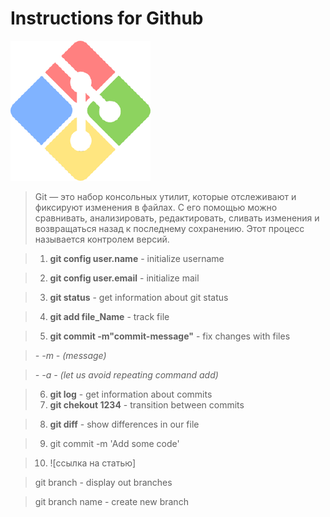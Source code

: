 # Instructions for Github

![logo](logo.png)

>Git — это набор консольных утилит, которые отслеживают и фиксируют изменения в файлах. С его помощью можно сравнивать, анализировать, редактировать, сливать изменения и возвращаться назад к последнему сохранению. Этот процесс называется контролем версий.

>1. **git config user.name** - initialize username

>2. **git config user.email** - initialize mail

>3. **git status** - get information about git status

>4. **git add file_Name** - track file

>5. **git commit -m"commit-message"** - fix changes with files

> *- -m - (message)*

> *- -a - (let us avoid repeating command add)*

>6. **git log** - get information about commits
>7. **git chekout 1234** - transition between commits

>8. **git diff** - show differences in our file

>9. git commit -m 'Add some code'

>10. ![ссылка на статью]

[def]: https://learn.microsoft.com/ru-ru/contribute/how-to-write-links
[def2]: лого.png

>git branch - display out branches

> git branch name - create new branch

